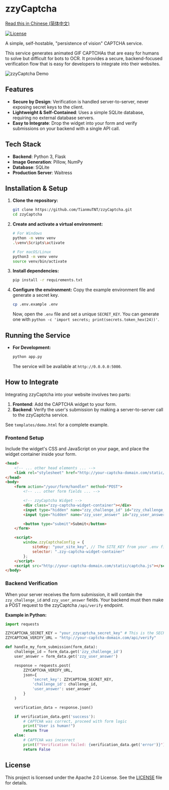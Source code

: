 # zzyCaptcha

[Read this in Chinese (简体中文)](README.zh-CN.md)

[![License](https://img.shields.io/badge/License-Apache_2.0-blue.svg)](LICENSE)

A simple, self-hostable, "persistence of vision" CAPTCHA service.

This service generates animated GIF CAPTCHAs that are easy for humans to solve but difficult for bots to OCR. It provides a secure, backend-focused verification flow that is easy for developers to integrate into their websites.

![zzyCaptcha Demo](https://imgur.com/download/TAHDdZB) <!-- Placeholder: Replace with an actual demo GIF -->

## Features

- **Secure by Design**: Verification is handled server-to-server, never exposing secret keys to the client.
- **Lightweight & Self-Contained**: Uses a simple SQLite database, requiring no external database servers.
- **Easy to Integrate**: Drop the widget into your form and verify submissions on your backend with a single API call.

## Tech Stack

- **Backend**: Python 3, Flask
- **Image Generation**: Pillow, NumPy
- **Database**: SQLite
- **Production Server**: Waitress

## Installation & Setup

1.  **Clone the repository:**
    ```bash
    git clone https://github.com/TianmuTNT/zzyCaptcha.git
    cd zzyCaptcha
    ```

2.  **Create and activate a virtual environment:**
    ```bash
    # For Windows
    python -m venv venv
    .\venv\Scripts\activate

    # For macOS/Linux
    python3 -m venv venv
    source venv/bin/activate
    ```

3.  **Install dependencies:**
    ```bash
    pip install -r requirements.txt
    ```

4.  **Configure the environment:**
    Copy the example environment file and generate a secret key.
    ```bash
    cp .env.example .env
    ```
    Now, open the `.env` file and set a unique `SECRET_KEY`. You can generate one with `python -c 'import secrets; print(secrets.token_hex(24))'`.


## Running the Service

- **For Development:**
  ```bash
  python app.py
  ```
  The service will be available at `http://0.0.0.0:5000`.

## How to Integrate

Integrating zzyCaptcha into your website involves two parts:

1.  **Frontend**: Add the CAPTCHA widget to your form.
2.  **Backend**: Verify the user's submission by making a server-to-server call to the zzyCaptcha service.

See `templates/demo.html` for a complete example.

### Frontend Setup

Include the widget's CSS and JavaScript on your page, and place the widget container inside your form.

```html
<head>
    <!-- ... other head elements ... -->
    <link rel="stylesheet" href="http://your-captcha-domain.com/static/captcha-widget.css">
</head>
<body>
    <form action="/your/form/handler" method="POST">
        <!-- ... other form fields ... -->

        <!-- zzyCaptcha Widget -->
        <div class="zzy-captcha-widget-container"></div>
        <input type="hidden" name="zzy_challenge_id" id="zzy_challenge_id">
        <input type="hidden" name="zzy_user_answer" id="zzy_user_answer">

        <button type="submit">Submit</button>
    </form>

    <script>
        window.zzyCaptchaConfig = {
            siteKey: "your_site_key", // The SITE_KEY from your .env file
            selector: ".zzy-captcha-widget-container"
        };
    </script>
    <script src="http://your-captcha-domain.com/static/captcha.js"></script>
</body>
```

### Backend Verification

When your server receives the form submission, it will contain the `zzy_challenge_id` and `zzy_user_answer` fields. Your backend must then make a POST request to the zzyCaptcha `/api/verify` endpoint.

**Example in Python:**

```python
import requests

ZZYCAPTCHA_SECRET_KEY = "your_zzycaptcha_secret_key" # This is the SECRET_KEY from the .env file
ZZYCAPTCHA_VERIFY_URL = "http://your-captcha-domain.com/api/verify"

def handle_my_form_submission(form_data):
    challenge_id = form_data.get('zzy_challenge_id')
    user_answer = form_data.get('zzy_user_answer')

    response = requests.post(
        ZZYCAPTCHA_VERIFY_URL,
        json={
            'secret_key': ZZYCAPTCHA_SECRET_KEY,
            'challenge_id': challenge_id,
            'user_answer': user_answer
        }
    )

    verification_data = response.json()

    if verification_data.get('success'):
        # CAPTCHA was correct, proceed with form logic
        print("User is human!")
        return True
    else:
        # CAPTCHA was incorrect
        print(f"Verification failed: {verification_data.get('error')}")
        return False
```

## License

This project is licensed under the Apache 2.0 License. See the [LICENSE](LICENSE) file for details.
